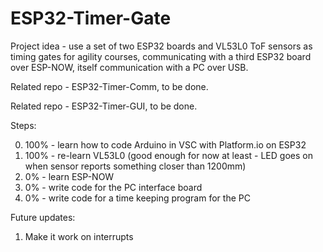 # ESP32-Timer-Gate

Project idea - use a set of two ESP32 boards and VL53L0 ToF sensors as timing gates for agility courses, communicating with a third ESP32 board over ESP-NOW, itself communication with a PC over USB.

Related repo - ESP32-Timer-Comm, to be done.

Related repo - ESP32-Timer-GUI, to be done.

Steps:

0. 100% - learn how to code Arduino in VSC with Platform.io on ESP32
1. 100% - re-learn VL53L0 (good enough for now at least - LED goes on when sensor reports something closer than 1200mm)
2. 0% - learn ESP-NOW
3. 0% - write code for the PC interface board
4. 0% - write code for a time keeping program for the PC

Future updates:

1. Make it work on interrupts
